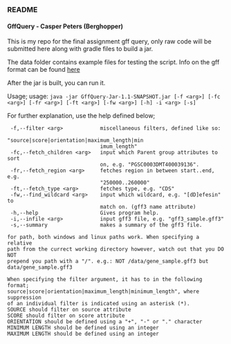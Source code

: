 ### README ###
#### GffQuery - Casper Peters (Berghopper) ####

This is my repo for the final assignment gff query, only raw code will be submitted here along with gradle files to build a jar.

The data folder contains example files for testing the script. Info on the gff format can be found [here](https://github.com/The-Sequence-Ontology/Specifications/blob/master/gff3.md)

After the jar is built, you can run it.

Usage; usage: `java -jar GffQuery-Jar-1.1-SNAPSHOT.jar [-f <arg>] [-fc <arg>] [-fr <arg>] [-ft <arg>] [-fw <arg>]
              [-h] -i <arg> [-s]`

For further explanation, use the help defined below;

```
 -f,--filter <arg>            miscellaneous filters, defined like so:
                              "source|score|orientation|maximum_length|min
                              imum_length"
 -fc,--fetch_children <arg>   input which Parent group attributes to sort
                              on, e.g. "PGSC0003DMT400039136".
 -fr,--fetch_region <arg>     fetches region in between start..end, e.g.
                              "250000..260000"
 -ft,--fetch_type <arg>       fetches type, e.g. "CDS"
 -fw,--find_wildcard <arg>    input which wildcard, e.g. "[dD]efesin" to
                              match on. (gff3 name attribute)
 -h,--help                    Gives program help.
 -i,--infile <arg>            input gff3 file, e.g. "gff3_sample.gff3"
 -s,--summary                 makes a summary of the gff3 file.

for path, both windows and linux paths work. When specifying a relative
path from the currect working directory however, watch out that you DO NOT
prepend you path with a "/". e.g.: NOT /data/gene_sample.gff3 but
data/gene_sample.gff3

When specifying the filter argument, it has to in the following format;
source|score|orientation|maximum_length|minimum_length", where suppression
of an individual filter is indicated using an asterisk (*).
SOURCE should filter on source attribute
SCORE should filter on score attribute
ORIENTATION should be defined using a "+", "-" or "." character
MINIMUM LENGTH should be defined using an integer
MAXIMUM LENGTH should be defined using an integer
```